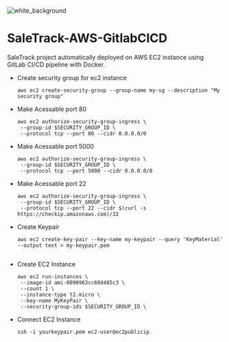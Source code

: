 ![white_background](https://github.com/user-attachments/assets/c367799f-c87e-4fe0-ad3d-23e6d6810b0f)

# SaleTrack-AWS-GitlabCICD
SaleTrack project automatically deployed on AWS EC2 instance using GitLab CI/CD pipeline with Docker.

* Create security group for ec2 instance

   ```shell
   aws ec2 create-security-group --group-name my-sg --description "My security group"
   ```
* Make Acessable port 80
  
   ```shell
   aws ec2 authorize-security-group-ingress \
    --group-id $SECURITY_GROUP_ID \
    --protocol tcp --port 80 --cidr 0.0.0.0/0
   ```
* Make Acessable port 5000
  
   ```shell
   aws ec2 authorize-security-group-ingress \
    --group-id $SECURITY_GROUP_ID \
    --protocol tcp --port 5000 --cidr 0.0.0.0/0
   ```
* Make Acessable port 22
  
   ```shell
   aws ec2 authorize-security-group-ingress \
    --group-id $SECURITY_GROUP_ID \
    --protocol tcp --port 22 --cidr $(curl -s https://checkip.amazonaws.com)/32
   ```
* Create Keypair
  
   ```shell
  aws ec2 create-key-pair --key-name my-keypair --query 'KeyMaterial' --output text > my-keypair.pem
            
* Create EC2 Instance
   ```shell
   aws ec2 run-instances \
    --image-id ami-0090963cc60d485c3 \
    --count 1 \
    --instance-type t2.micro \
    --key-name MyKeyPair \
    --security-group-ids $SECURITY_GROUP_ID \
   ```
* Connect EC2 Instance
   ```shell
   ssh -i yourkeypair.pem ec2-user@ec2publicip
   ```
